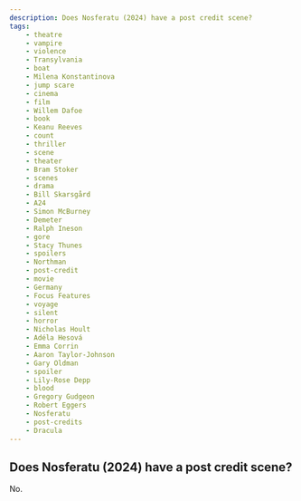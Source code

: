 ```yaml
---
description: Does Nosferatu (2024) have a post credit scene?
tags: 
    - theatre
    - vampire
    - violence
    - Transylvania
    - boat
    - Milena Konstantinova
    - jump scare
    - cinema
    - film
    - Willem Dafoe
    - book
    - Keanu Reeves
    - count
    - thriller
    - scene
    - theater
    - Bram Stoker
    - scenes
    - drama
    - Bill Skarsgård
    - A24
    - Simon McBurney
    - Demeter
    - Ralph Ineson
    - gore
    - Stacy Thunes
    - spoilers
    - Northman
    - post-credit
    - movie
    - Germany
    - Focus Features
    - voyage
    - silent
    - horror
    - Nicholas Hoult
    - Adéla Hesová
    - Emma Corrin
    - Aaron Taylor-Johnson
    - Gary Oldman
    - spoiler
    - Lily-Rose Depp
    - blood
    - Gregory Gudgeon
    - Robert Eggers
    - Nosferatu
    - post-credits
    - Dracula
---
```


## Does Nosferatu (2024) have a post credit scene?

No.
